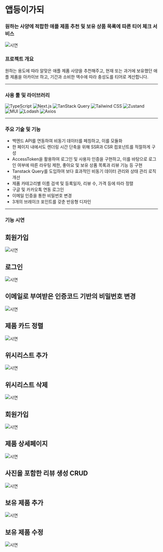 # 앱등이가되
### 원하는 사양에 적합한 애플 제품 추천 및 보유 상품 목록에 따른 티어 체크 서비스



![시연](./public/assets/demo/beApple_demo.gif)


### 프로젝트 개요

원하는 용도에 따라 알맞은 애플 제품 사양을 추천해주고, 현재 또는 과거에 보유했던 애플 제품을 아카이브 하고, 기간과 소비한 액수에 따라 충성도를 티어로 계산합니다.



---


### 사용 툴 및 라이브러리
![TypeScript](https://img.shields.io/badge/TypeScript-3178C6?style=for-the-badge&logo=typescript&logoColor=white)
![Next.js](https://img.shields.io/badge/Next.js-000000?style=for-the-badge&logo=next.js&logoColor=white)
![TanStack Query](https://img.shields.io/badge/TanStack%20Query-FF4154?style=for-the-badge&logo=react-query&logoColor=white)
![Tailwind CSS](https://img.shields.io/badge/Tailwind%20CSS-06B6D4?style=for-the-badge&logo=tailwind-css&logoColor=white)
![Zustand](https://img.shields.io/badge/Zustand-000000?style=for-the-badge&logo=Zustand&logoColor=white)
![MUI](https://img.shields.io/badge/MUI-007FFF?style=for-the-badge&logo=mui&logoColor=white)
![Lodash](https://img.shields.io/badge/Lodash-3492FF?style=for-the-badge&logo=lodash&logoColor=white)
![Axios](https://img.shields.io/badge/Axios-5A29E4?style=for-the-badge&logo=axios&logoColor=white)


---


### 주요 기술 및 기능

+ 백엔드 API를 연동하여 비동기 데이터를 페칭하고, 이를 모듈화
+ 한 페이지 내에서도 렌더링 시간 단축을 위해 SSR과 CSR 컴포넌트를 적절하게 구성
+ AccessToken을 활용하여 로그인 및 사용자 인증을 구현하고, 이를 바탕으로 로그인 여부에 따른 라우팅 제한, 좋아요 및 보유 상품 목록과 리뷰 기능 등 구현
+ Tanstack Query를 도입하여 보다 효과적인 비동기 데이터 관리와 상태 관리 로직 개선
+ 제품 카테고리별 이름 검색 및 등록일자, 리뷰 수, 가격 등에 따라 정렬
+ 구글 및 카카오톡 연동 로그인
+ 이메일 인증을 통한 비밀번호 변경
+ 3개의 브레이크 포인트를 갖춘 반응형 디자인



---


### 기능 시연

## 회원가입
![시연](./public/assets/demo/beApple_회원가입demo.gif)

## 로그인
![시연](./public/assets/demo/beApple_로그인demo.gif)

## 이메일로 부여받은 인증코드 기반의 비밀번호 변경
![시연](./public/assets/demo/beApple_비밀번호변경demo.gif)

## 제품 카드 정렬
![시연](./public/assets/demo/beApple_정렬demo.gif)

## 위시리스트 추가
![시연](./public/assets/demo/beApple_위시추가demo.gif)

## 위시리스트 삭제
![시연](./public/assets/demo/beApple_위시시간차삭제demo.gif)

## 회원가입
![시연](./public/assets/demo/beApple_회원가입demo.gif)

## 제품 상세페이지
![시연](./public/assets/demo/beApple_프로덕트디테일페이지demo.gif)

## 사진을 포함한 리뷰 생성 CRUD
![시연](./public/assets/demo/beApple_리뷰생성demo.gif)

## 보유 제품 추가
![시연](./public/assets/demo/beApple_유저프로덕트추가demo.gif)

## 보유 제품 수정
![시연](./public/assets/demo/beApple_유저프로덕트수정demo.gif)
